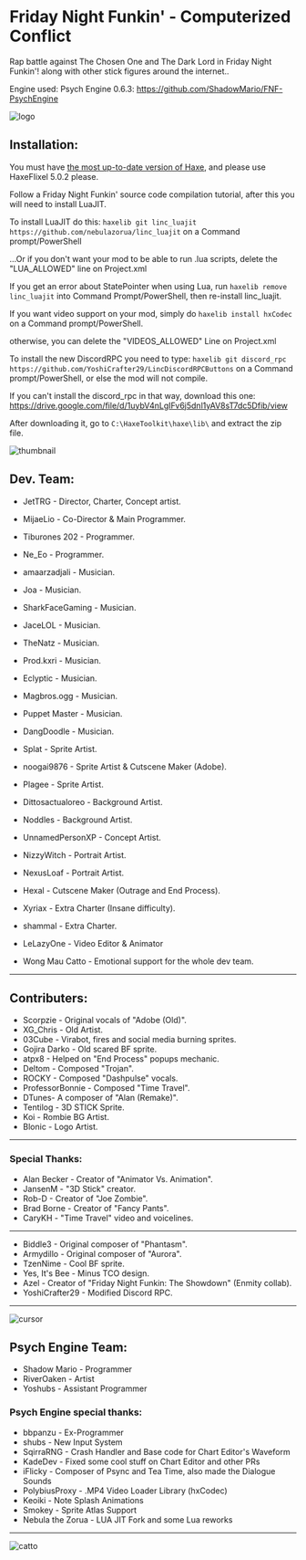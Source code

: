# Friday Night Funkin' - Computerized Conflict
Rap battle against The Chosen One and The Dark Lord in Friday Night Funkin'! along with other stick figures around the internet..

Engine used: Psych Engine 0.6.3: https://github.com/ShadowMario/FNF-PsychEngine

![logo](https://cdn.discordapp.com/attachments/812123319586521122/1053517548118868048/logo.png?width=921&height=701)

## Installation:
You must have [the most up-to-date version of Haxe](https://haxe.org/download/), and please use HaxeFlixel 5.0.2 please.

Follow a Friday Night Funkin' source code compilation tutorial, after this you will need to install LuaJIT.

To install LuaJIT do this: `haxelib git linc_luajit https://github.com/nebulazorua/linc_luajit`  on a Command prompt/PowerShell

...Or if you don't want your mod to be able to run .lua scripts, delete the "LUA_ALLOWED" line on Project.xml


If you get an error about StatePointer when using Lua, run `haxelib remove linc_luajit` into Command Prompt/PowerShell, then re-install linc_luajit.

If you want video support on your mod, simply do `haxelib install hxCodec` on a Command prompt/PowerShell.

otherwise, you can delete the "VIDEOS_ALLOWED" Line on Project.xml

To install the new DiscordRPC you need to type: `haxelib git discord_rpc https://github.com/YoshiCrafter29/LincDiscordRPCButtons` on a Command prompt/PowerShell, or else the mod will not compile.

If you can't install the discord_rpc in that way, download this one: https://drive.google.com/file/d/1uybV4nLgIFv6j5dnl1yAV8sT7dc5Dfib/view

After downloading it, go to `C:\HaxeToolkit\haxe\lib\` and extract the zip file.

![thumbnail](https://cdn.discordapp.com/attachments/992852052017434707/1012226946408644618/Untitled1044_20220705141239.png?width=1286&height=730)

## Dev. Team:
* JetTRG - Director, Charter, Concept artist.
* MijaeLio - Co-Director & Main Programmer.
* Tiburones 202 - Programmer.
* Ne_Eo - Programmer.
* amaarzadjali - Musician.
* Joa - Musician.
* SharkFaceGaming - Musician.
* JaceLOL - Musician.
* TheNatz - Musician.
* Prod.kxri - Musician.
* Eclyptic - Musician.
* Magbros.ogg - Musician.
* Puppet Master - Musician.
* DangDoodle - Musician.
* Splat - Sprite Artist.
* noogai9876 - Sprite Artist & Cutscene Maker (Adobe).
* Plagee - Sprite Artist.
* Dittosactualoreo - Background Artist.
* Noddles - Background Artist.
* UnnamedPersonXP - Concept Artist.
* NizzyWitch - Portrait Artist.
* NexusLoaf - Portrait Artist.
* Hexal - Cutscene Maker (Outrage and End Process).
* Xyriax - Extra Charter (Insane difficulty).
* shammal - Extra Charter.
* LeLazyOne - Video Editor & Animator

* Wong Mau Catto - Emotional support for the whole dev team.
_____________________________________

## Contributers:
* Scorpzie - Original vocals of "Adobe (Old)".
* XG_Chris - Old Artist.
* 03Cube - Virabot, fires and social media burning sprites.
* Gojira Darko - Old scared BF sprite.
* atpx8 - Helped on "End Process" popups mechanic.
* Deltom - Composed "Trojan".
* ROCKY - Composed "Dashpulse" vocals.
* ProfessorBonnie - Composed "Time Travel".
* DTunes- A composer of "Alan (Remake)".
* Tentilog - 3D STICK Sprite.
* Koi - Rombie BG Artist.
* Blonic - Logo Artist.
_____________________________________

### Special Thanks:
* Alan Becker - Creator of "Animator Vs. Animation".
* JansenM - "3D Stick" creator.
* Rob-D - Creator of "Joe Zombie".
* Brad Borne - Creator of "Fancy Pants".
* CaryKH - "Time Travel" video and voicelines.

_____________________________________
  
* Biddle3 - Original composer of "Phantasm".
* Armydillo - Original composer of "Aurora".
* TzenNime - Cool BF sprite.
* Yes, It's Bee - Minus TCO design.
* Azel - Creator of "Friday Night Funkin: The Showdown" (Enmity collab).
* YoshiCrafter29 - Modified Discord RPC.
_____________________________________

![cursor](https://cdn.discordapp.com/attachments/812123319586521122/1053523407511232573/cursor.png?width=300&height=300)



## Psych Engine Team:
* Shadow Mario - Programmer
* RiverOaken - Artist
* Yoshubs - Assistant Programmer

### Psych Engine special thanks:
* bbpanzu - Ex-Programmer
* shubs - New Input System
* SqirraRNG - Crash Handler and Base code for Chart Editor's Waveform
* KadeDev - Fixed some cool stuff on Chart Editor and other PRs
* iFlicky - Composer of Psync and Tea Time, also made the Dialogue Sounds
* PolybiusProxy - .MP4 Video Loader Library (hxCodec)
* Keoiki - Note Splash Animations
* Smokey - Sprite Atlas Support
* Nebula the Zorua - LUA JIT Fork and some Lua reworks
_____________________________________

![catto](https://cdn.discordapp.com/attachments/842824254889656320/990246620237017098/white_cat_ilysm.jpg?width=1080&height=1025)
